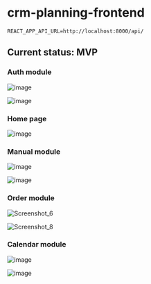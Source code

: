 # crm-planning-frontend

```dotenv
REACT_APP_API_URL=http://localhost:8000/api/
```


## Current status: MVP

### Auth module

![image](https://github.com/north-hascii/crm-planning/assets/64990498/1158cd27-6748-4ea6-8000-47d3fb7889f1)

![image](https://github.com/north-hascii/crm-planning/assets/64990498/af04f7cf-04a3-44e4-b745-8645abd264ab)

### Home page

![image](https://github.com/north-hascii/crm-planning/assets/64990498/cc63726b-2926-48b5-b51c-38f468beca1f)

### Manual module

![image](https://github.com/north-hascii/crm-planning/assets/64990498/d54a4d7e-a569-4fef-bfa3-7c5ca1c28c57)

![image](https://github.com/north-hascii/crm-planning/assets/64990498/339f51f2-eee8-45d6-ac9f-b93148d0adcb)

### Order module

![Screenshot_6](https://github.com/north-hascii/crm-planning/assets/64990498/89cdc58a-c4f4-4b7c-be56-bfa6ae526f45)

![Screenshot_8](https://github.com/north-hascii/crm-planning/assets/64990498/8413a674-c175-4d7c-8818-edef7006cd04)


### Calendar module

![image](https://github.com/north-hascii/crm-planning/assets/64990498/3bcf7d62-3fab-47bd-abe3-aaa8d68cb44a)

![image](https://github.com/north-hascii/crm-planning/assets/64990498/af2ab329-a955-432a-a7c2-d66eabbb2894)
